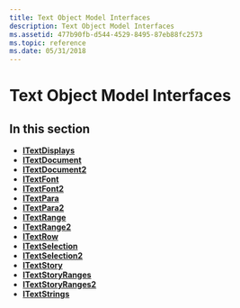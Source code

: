 ```yaml
---
title: Text Object Model Interfaces
description: Text Object Model Interfaces
ms.assetid: 477b90fb-d544-4529-8495-87eb88fc2573
ms.topic: reference
ms.date: 05/31/2018
---
```


# Text Object Model Interfaces

## In this section

-   [**ITextDisplays**](/windows/win32/api/tom/nn-tom-itextdisplays)
-   [**ITextDocument**](/windows/desktop/api/Tom/nn-tom-itextdocument)
-   [**ITextDocument2**](/windows/desktop/api/Tom/nn-tom-itextdocument2)
-   [**ITextFont**](/windows/desktop/api/Tom/nn-tom-itextfont)
-   [**ITextFont2**](/windows/desktop/api/Tom/nn-tom-itextfont2)
-   [**ITextPara**](/windows/desktop/api/Tom/nn-tom-itextpara)
-   [**ITextPara2**](/windows/desktop/api/Tom/nn-tom-itextpara2)
-   [**ITextRange**](/windows/desktop/api/Tom/nn-tom-itextrange)
-   [**ITextRange2**](/windows/desktop/api/Tom/nn-tom-itextrange2)
-   [**ITextRow**](/windows/desktop/api/Tom/nn-tom-itextrow)
-   [**ITextSelection**](/windows/desktop/api/Tom/nn-tom-itextselection)
-   [**ITextSelection2**](/windows/win32/api/tom/nn-tom-itextselection2)
-   [**ITextStory**](/windows/desktop/api/tom/nn-tom-itextstory)
-   [**ITextStoryRanges**](/windows/desktop/api/Tom/nn-tom-itextstoryranges)
-   [**ITextStoryRanges2**](/windows/desktop/api/Tom/nn-tom-itextstoryranges2)
-   [**ITextStrings**](/windows/desktop/api/Tom/nn-tom-itextstrings)

 

 
